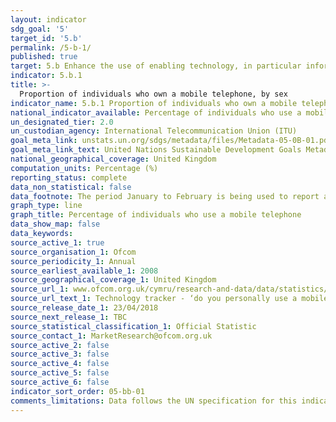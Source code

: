 ```yaml
---
layout: indicator
sdg_goal: '5'
target_id: '5.b'
permalink: /5-b-1/
published: true
target: 5.b Enhance the use of enabling technology, in particular information and communications technology, to promote the empowerment of women
indicator: 5.b.1
title: >-
  Proportion of individuals who own a mobile telephone, by sex
indicator_name: 5.b.1 Proportion of individuals who own a mobile telephone, by sex
national_indicator_available: Percentage of individuals who use a mobile telephone
un_designated_tier: 2.0
un_custodian_agency: International Telecommunication Union (ITU)
goal_meta_link: unstats.un.org/sdgs/metadata/files/Metadata-05-0B-01.pdf
goal_meta_link_text: United Nations Sustainable Development Goals Metadata (PDF 211 KB)
national_geographical_coverage: United Kingdom
computation_units: Percentage (%)
reporting_status: complete
data_non_statistical: false
data_footnote: The period January to February is being used to report annual data. The date on the X axis is the year at the start of the period
graph_type: line
graph_title: Percentage of individuals who use a mobile telephone
data_show_map: false
data_keywords:  
source_active_1: true
source_organisation_1: Ofcom
source_periodicity_1: Annual
source_earliest_available_1: 2008
source_geographical_coverage_1: United Kingdom
source_url_1: www.ofcom.org.uk/cymru/research-and-data/data/statistics/stats19
source_url_text_1: Technology tracker - ‘do you personally use a mobile phone?’ and ‘do you personally use a smartphone?’
source_release_date_1: 23/04/2018
source_next_release_1: TBC
source_statistical_classification_1: Official Statistic 
source_contact_1: MarketResearch@ofcom.org.uk
source_active_2: false
source_active_3: false
source_active_4: false
source_active_5: false
source_active_6: false
indicator_sort_order: 05-bb-01
comments_limitations: Data follows the UN specification for this indicator. This indicator has been identified in collaboration with topic experts.
---
```

